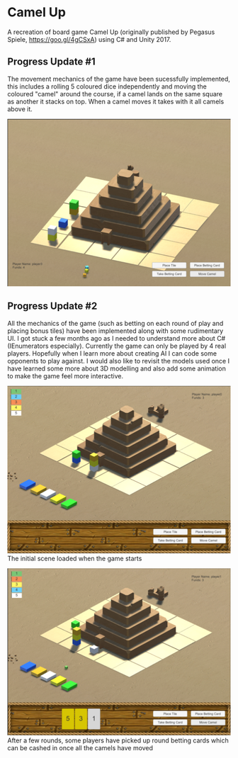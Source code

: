 # Camel Up
A recreation of board game Camel Up (originally published by Pegasus Spiele, https://goo.gl/4gCSxA) using C# and Unity 2017. 

## Progress Update #1

The movement mechanics of the game have been sucessfully implemented, this includes a rolling 5 coloured dice independently and moving the coloured "camel" around the course, if a camel lands on the same square as another it stacks on top. When a camel moves it takes with it all camels above it.

![my_image](images/camel_up_1_picture.PNG)


## Progress Update #2

All the mechanics of the game (such as betting on each round of play and placing bonus tiles) have been implemented along with some rudimentary UI. I got stuck a few months ago as I needed to understand more about C# (IEnumerators especially). Currently the game can only be played by 4 real players. Hopefully when I learn more about creating AI I can code some opponents to play against. I would also like to revisit the models used once I have learned some more about 3D modelling and also add some animation to make the game feel more interactive.

![my_image](images/camel_up_2_picture.png)
The initial scene loaded when the game starts

![my_image](images/camel_up_3_picture.png)
After a few rounds, some players have picked up round betting cards which can be cashed in once all the camels have moved

